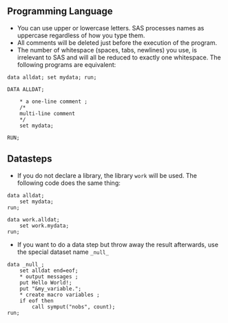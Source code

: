 

## Programming Language

+ You can use upper or lowercase letters. SAS processes names as uppercase regardless of how you type them.
+ All comments will be deleted just before the execution of the program.
+ The number of whitespace (spaces, tabs, newlines) you use, is irrelevant to SAS and will all be reduced to exactly one whitespace. The following programs are equivalent:

```SAS
data alldat; set mydata; run;

DATA ALLDAT;

	* a one-line comment ;
	/*
	multi-line comment
	*/
	set mydata;

RUN;
```


## Datasteps

+ If you do not declare a library, the library `work` will be used. The following code does the same thing:

```SAS
data alldat;
	set mydata;
run;

data work.alldat;
	set work.mydata;
run;
```

+ If you want to do a data step but throw away the result afterwards, use the special dataset name `_null_`

```SAS
data _null_;
	set alldat end=eof;
	* output messages ;
	put Hello World!;
	put "&my_variable.";
	* create macro variables ;
	if eof then
		call symput("nobs", count);
run;

```
